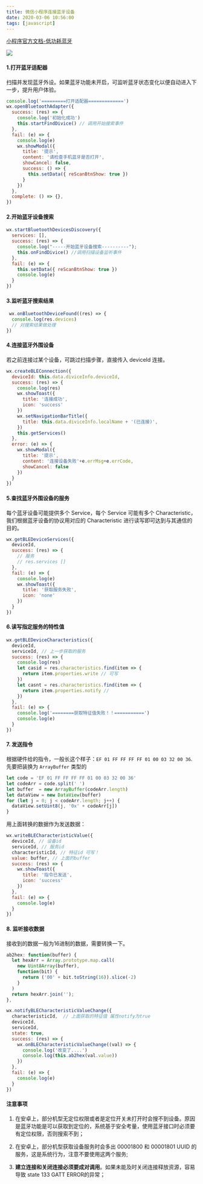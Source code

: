 ```yaml
---
title: 微信小程序连接蓝牙设备
date: 2020-03-06 10:56:00
tags: [javascript]
---
```


[小程序官方文档-低功耗蓝牙](https://developers.weixin.qq.com/community/develop/doc/0008acd004ccd86b37d649ee55b009)

![](http://cdn.cqyyy.cn/pic/20200526162106.jpg)

<!-- more -->

#### 1.打开蓝牙适配器

扫描并发现蓝牙外设。如果蓝牙功能未开启，可监听蓝牙状态变化以便自动进入下一步，提升用户体验。

```js
console.log('=========打开适配器=============')
wx.openBluetoothAdapter({
  success: (res) => {
    console.log('初始化成功')
    this.startFindDivice() // 调用开始搜索事件
  },
  fail: (e) => {
    console.log(e)
    wx.showModal({
      title: '提示',
      content: '请检查手机蓝牙是否打开',
      showCancel: false,
      success: () => {
        this.setData({ reScanBtnShow: true })
      }
    })
  },
  complete: () => {},
})
```

#### 2.开始蓝牙设备搜索

```js
wx.startBluetoothDevicesDiscovery({
  services: [],
  success: (res) => {
    console.log("-----开始蓝牙设备搜索----------");
    this.onFindDivice() //调用扫描设备监听事件
  },
  fail: (e) => {
    this.setData({ reScanBtnShow: true })
    console.log(e)
  }
})
```

#### 3.监听蓝牙搜索结果

```js
 wx.onBluetoothDeviceFound((res) => {
  console.log(res.devices)
  // 对搜索结果做处理
})
```

#### 4.连接蓝牙外围设备

若之前连接过某个设备，可跳过扫描步骤，直接传入 deviceId 连接。

```js
wx.createBLEConnection({
  deviceId: this.data.diviceInfo.deviceId,
  success: (res) => {
    console.log(res)
    wx.showToast({
      title: '连接成功',
      icon: 'success'
    })
    wx.setNavigationBarTitle({
      title: this.data.diviceInfo.localName + '(已连接)',
    })
    this.getServices()
  },
  error: (e) => {
    wx.showModal({
      title: '提示',
      content: '连接设备失败'+e.errMsg+e.errCode,
      showCancel: false
    })
  }
})
```

#### 5.查找蓝牙外围设备的服务

每个蓝牙设备可能提供多个 Service，每个 Service 可能有多个 Characteristic，我们根据蓝牙设备的协议用对应的 Characteristic 进行读写即可达到与其通信的目的。

```js
wx.getBLEDeviceServices({
  deviceId,
  success: (res) => {
    // 服务
    // res.services []
  },
  fail: (e) => {
    console.log(e)
    wx.showToast({
      title: '获取服务失败',
      icon: 'none'
    })
  }
})
```

#### 6.读写指定服务的特性值

```js
wx.getBLEDeviceCharacteristics({
  deviceId,
  serviceId, // 上一步获取的服务
  success: (res) => {
    console.log(res)
    let casid = res.characteristics.find(item => {
      return item.properties.write // 可写
    })
    let casnt = res.characteristics.find(item => {
      return item.properties.notify // 
    })
  },
  fail: (e) => {
    console.log('========获取特征值失败！！===========')
    console.log(e)
  }
})
```

#### 7. 发送指令

根据硬件给的指令，一般长这个样子：`EF 01 FF FF FF FF 01 00 03 32 00 36`. 先要把装换为 `ArrayBuffer` 类型的

```js
let code = 'EF 01 FF FF FF FF 01 00 03 32 00 36'
let codeArr = code.split(' ')
let buffer  = new ArrayBuffer(codeArr.length)
let dataView = new DataView(buffer)
for (let j = 0; j < codeArr.length; j++) {
  dataView.setUint8(j, '0x' + codeArr[j])
}
```

用上面转换的数据作为发送数据：

```js
wx.writeBLECharacteristicValue({
  deviceId, // 设备id
  serviceId, // 服务id
  characteristicId, // 特征id 可写！
  value: buffer, // 上面的buffer
  success: (res) => {
    wx.showToast({
      title: '指令已发送',
      icon: 'success'
    })
  },
  fail: (e) => {
    console.log(e)
  }
})
```

#### 8. 监听接收数据

接收到的数据一般为16进制的数据，需要转换一下。

```js
ab2hex: function(buffer) {
  let hexArr = Array.prototype.map.call(
    new Uint8Array(buffer),
    function(bit) {
      return ('00' + bit.toString(16)).slice(-2)
    }
  )
  return hexArr.join('');
},
```

```js
wx.notifyBLECharacteristicValueChange({
  characteristicId,  // 上面获取的特征值 属性notify为true
  deviceId,
  serviceId,
  state: true,
  success: (res) => {
    wx.onBLECharacteristicValueChange((val) => {
      console.log('改变了....')
      console.log(this.ab2hex(val.value))
    })
  },
  fail: (e) => {
    console.log(e)
  }
})
```

#### 注意事项

1. 在安卓上，部分机型无定位权限或者是定位开关未打开时会搜不到设备。原因是蓝牙功能是可以获取到定位的，系统基于安全考量，使用蓝牙接口时必须要有定位权限，否则搜索不到；

2. 在安卓上，部分机型获取设备服务时会多出 00001800 和 00001801 UUID 的服务，这是系统行为，注意不要使用这两个服务;

3. **建立连接和关闭连接必须要成对调用**。如果未能及时关闭连接释放资源，容易导致 state 133 GATT ERROR的异常；




